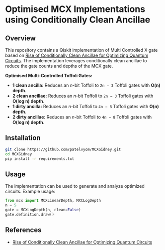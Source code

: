 # Optimised MCX Implementations using Conditionally Clean Ancillae

## Overview
This repository contains a Qiskit implementation of Multi Controlled X gate based on  [Rise of Conditionally Clean Ancillae for Optimizing Quantum Circuits](https://arxiv.org/abs/2407.17966). The implementation leverages conditionally clean ancillae to reduce the gate counts and depths of the MCX gate.

**Optimised Multi-Controlled Toffoli Gates:**
- **1 clean ancilla:** Reduces an *n*-bit Toffoli to `2n − 3` Toffoli gates with **O(n) depth**.
- **2 clean ancillae:** Reduces an *n*-bit Toffoli to `2n − 3` Toffoli gates with **O(log n) depth**.
- **1 dirty ancilla:** Reduces an *n*-bit Toffoli to `4n − 8` Toffoli gates with **O(n) depth**.
- **2 dirty ancillae:** Reduces an *n*-bit Toffoli to `4n − 8` Toffoli gates with **O(log n) depth**.
  
## Installation
```bash
git clone https://github.com/patelvyom/MCXGidney.git
cd MCXGidney
pip install -r requirements.txt
```

## Usage
The implementation can be used to generate and analyze optimized circuits. Example usage:
```python
from mcx import MCXLinearDepth, MXCLogDepth
n = 5
gate = MCXLogDepth(n, clean=False)
gate.definition.draw()
```

## References
- [Rise of Conditionally Clean Ancillae for Optimizing Quantum Circuits](https://arxiv.org/abs/2407.17966)
